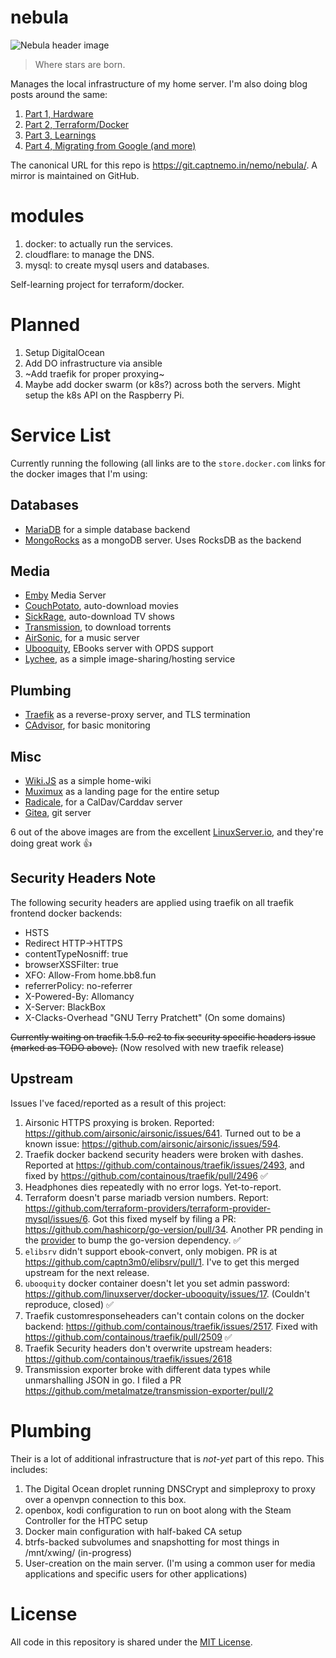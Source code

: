 # nebula

![Nebula header image](https://cdn.spacetelescope.org/archives/images/thumb700x/heic0707a.jpg)

>Where stars are born.

Manages the local infrastructure of my home server. I'm also doing blog posts around the same:

1. [Part 1, Hardware](https://captnemo.in/blog/2017/09/17/home-server-build/)
2. [Part 2, Terraform/Docker](https://captnemo.in/blog/2017/11/09/home-server-update/)
3. [Part 3, Learnings](https://captnemo.in/blog/2017/12/18/home-server-learnings/)
4. [Part 4, Migrating from Google (and more)](https://captnemo.in/blog/2017/12/31/migrating-from-google/)

The canonical URL for this repo is https://git.captnemo.in/nemo/nebula/. A mirror is maintained on GitHub.

# modules

1. docker: to actually run the services.
2. cloudflare: to manage the DNS.
3. mysql: to create mysql users and databases.

Self-learning project for terraform/docker.

# Planned

1. Setup DigitalOcean
2. Add DO infrastructure via ansible
3. ~Add traefik for proper proxying~
4. Maybe add docker swarm (or k8s?) across both the servers. Might setup the k8s API on the Raspberry Pi.

# Service List

Currently running the following (all links are to the `store.docker.com` links for the docker images that I'm using:

## Databases

- [MariaDB](https://store.docker.com/images/mariadb) for a simple database backend
- [MongoRocks](https://store.docker.com/community/images/jadsonlourenco/mongo-rocks) as a mongoDB server. Uses RocksDB as the backend

## Media

- [Emby](https://store.docker.com/community/images/emby/embyserver) Media Server
- [CouchPotato](https://store.docker.com/community/images/linuxserver/couchpotato), auto-download movies
- [SickRage](https://store.docker.com/community/images/linuxserver/sickrage), auto-download TV shows
- [Transmission](https://store.docker.com/community/images/linuxserver/transmission), to download torrents
- [AirSonic](https://store.docker.com/community/images/airsonic/airsonic), for a music server
- [Ubooquity](https://store.docker.com/community/images/linuxserver/ubooquity), EBooks server with OPDS support
- [Lychee](https://store.docker.com/community/images/linuxserver/lychee), as a simple image-sharing/hosting service

## Plumbing

- [Traefik](https://store.docker.com/images/traefik) as a reverse-proxy server, and TLS termination
- [CAdvisor](https://store.docker.com/community/images/google/cadvisor), for basic monitoring

## Misc

- [Wiki.JS](https://store.docker.com/community/images/requarks/wiki) as a simple home-wiki
- [Muximux](https://store.docker.com/community/images/linuxserver/muximux) as a landing page for the entire setup
- [Radicale](https://store.docker.com/community/images/tomsquest/docker-radicale), for a CalDav/Carddav server
- [Gitea](https://store.docker.com/community/images/gitea/gitea), git server

6 out of the above images are from the excellent [LinuxServer.io](https://www.linuxserver.io), and they're doing great work :+1:

## Security Headers Note

The following security headers are applied using traefik on all traefik frontend docker backends:

- HSTS
- Redirect HTTP->HTTPS
- contentTypeNosniff: true
- browserXSSFilter: true
- XFO: Allow-From home.bb8.fun
- referrerPolicy: no-referrer
- X-Powered-By: Allomancy
- X-Server: BlackBox
- X-Clacks-Overhead "GNU Terry Pratchett" (On some domains)

~~Currently waiting on traefik 1.5.0-rc2 to fix security specific headers issue (marked as TODO above).~~ (Now resolved with new traefik release)

## Upstream

Issues I've faced/reported as a result of this project:

1. Airsonic HTTPS proxying is broken. Reported: https://github.com/airsonic/airsonic/issues/641. Turned out to be a known issue: https://github.com/airsonic/airsonic/issues/594.
2. Traefik docker backend security headers were broken with dashes. Reported at https://github.com/containous/traefik/issues/2493, and fixed by https://github.com/containous/traefik/pull/2496 :white_check_mark:
3. Headphones dies repeatedly with no error logs. Yet-to-report.
4. Terraform doesn't parse mariadb version numbers. Report: https://github.com/terraform-providers/terraform-provider-mysql/issues/6. Got this fixed myself by filing a PR: https://github.com/hashicorp/go-version/pull/34. Another PR pending in the [provider](https://github.com/terraform-providers/terraform-provider-mysql/pull/27) to bump the go-version dependency. :white_check_mark:
5. `elibsrv` didn't support ebook-convert, only mobigen. PR is at https://github.com/captn3m0/elibsrv/pull/1. I've to get this merged upstream for the next release.
6. `ubooquity` docker container doesn't let you set admin password: https://github.com/linuxserver/docker-ubooquity/issues/17. (Couldn't reproduce, closed) :white_check_mark:
7. Traefik customresponseheaders can't contain colons on the docker backend: https://github.com/containous/traefik/issues/2517. Fixed with https://github.com/containous/traefik/pull/2509 :white_check_mark:
8. Traefik Security headers don't overwrite upstream headers: https://github.com/containous/traefik/issues/2618
9. Transmission exporter broke with different data types while unmarshalling JSON in go. I filed a PR https://github.com/metalmatze/transmission-exporter/pull/2

# Plumbing

Their is a lot of additional infrastructure that is _not-yet_ part of this repo. This includes:

1. The Digital Ocean droplet running DNSCrypt and simpleproxy to proxy over a openvpn connection to this box.
2. openbox, kodi configuration to run on boot along with the Steam Controller for the HTPC setup
3. Docker main configuration with half-baked CA setup
4. btrfs-backed subvolumes and snapshotting for most things in /mnt/xwing/ (in-progress)
5. User-creation on the main server. (I'm using a common user for media applications and specific users for other applications)

# License

All code in this repository is shared under the [MIT License](https://nemo.mit-license.org/).
